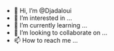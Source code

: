- 👋 Hi, I’m @Djadaloui
- 👀 I’m interested in ...
- 🌱 I’m currently learning ...
- 💞️ I’m looking to collaborate on ...
- 📫 How to reach me ...

<!---
Djadaloui/Djadaloui is a ✨ special ✨ repository because its `README.md` (this file) appears on your GitHub profile.
You can click the Preview link to take a look at your changes.
--->
